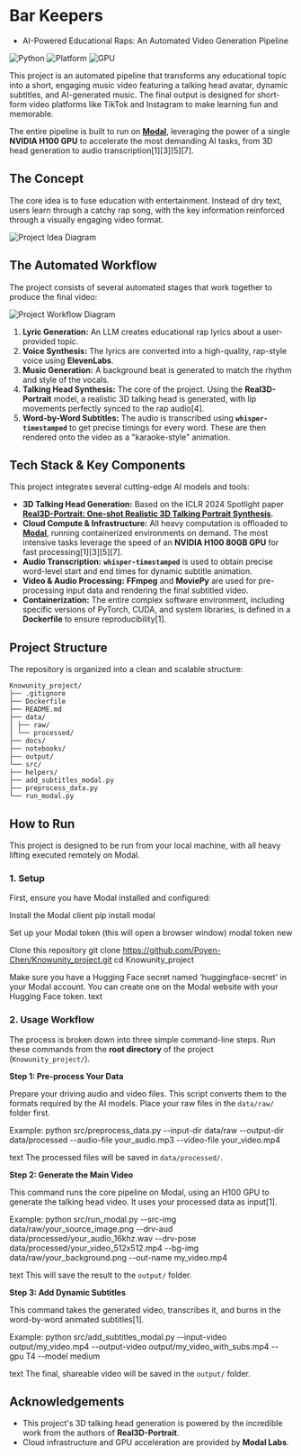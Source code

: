 # Bar Keepers
- AI-Powered Educational Raps: An Automated Video Generation Pipeline

![Python](https://img.shields.io/badge/Python-3.10-blue)
![Platform](https://img.shields.io/badge/Platform-Modal-brightgreen)
![GPU](https://img.shields.io/badge/GPU-NVIDIA%20H100-76B900)

This project is an automated pipeline that transforms any educational topic into a short, engaging music video featuring a talking head avatar, dynamic subtitles, and AI-generated music. The final output is designed for short-form video platforms like TikTok and Instagram to make learning fun and memorable.

The entire pipeline is built to run on **[Modal](https://modal.com/)**, leveraging the power of a single **NVIDIA H100 GPU** to accelerate the most demanding AI tasks, from 3D head generation to audio transcription[1][3][5][7].

## The Concept

The core idea is to fuse education with entertainment. Instead of dry text, users learn through a catchy rap song, with the key information reinforced through a visually engaging video format.

![Project Idea Diagram](./docs/idea.png)

## The Automated Workflow

The project consists of several automated stages that work together to produce the final video:

![Project Workflow Diagram](./docs/workflow.png)

1.  **Lyric Generation:** An LLM creates educational rap lyrics about a user-provided topic.
2.  **Voice Synthesis:** The lyrics are converted into a high-quality, rap-style voice using **ElevenLabs**.
3.  **Music Generation:** A background beat is generated to match the rhythm and style of the vocals.
4.  **Talking Head Synthesis:** The core of the project. Using the **Real3D-Portrait** model, a realistic 3D talking head is generated, with lip movements perfectly synced to the rap audio[4].
5.  **Word-by-Word Subtitles:** The audio is transcribed using **`whisper-timestamped`** to get precise timings for every word. These are then rendered onto the video as a "karaoke-style" animation.

## Tech Stack & Key Components

This project integrates several cutting-edge AI models and tools:

*   **3D Talking Head Generation:** Based on the ICLR 2024 Spotlight paper **[Real3D-Portrait: One-shot Realistic 3D Talking Portrait Synthesis](https://arxiv.org/abs/2312.00557)**.
*   **Cloud Compute & Infrastructure:** All heavy computation is offloaded to **[Modal](https://modal.com/)**, running containerized environments on demand. The most intensive tasks leverage the speed of an **NVIDIA H100 80GB GPU** for fast processing[1][3][5][7].
*   **Audio Transcription:** **`whisper-timestamped`** is used to obtain precise word-level start and end times for dynamic subtitle animation.
*   **Video & Audio Processing:** **FFmpeg** and **MoviePy** are used for pre-processing input data and rendering the final subtitled video.
*   **Containerization:** The entire complex software environment, including specific versions of PyTorch, CUDA, and system libraries, is defined in a **Dockerfile** to ensure reproducibility[1].

## Project Structure

The repository is organized into a clean and scalable structure:

```
Knowunity_project/
├── .gitignore
├── Dockerfile
├── README.md
├── data/
│ ├── raw/
│ └── processed/
├── docs/
├── notebooks/
├── output/
└── src/
├── helpers/
├── add_subtitles_modal.py
├── preprocess_data.py
└── run_modal.py
```


## How to Run

This project is designed to be run from your local machine, with all heavy lifting executed remotely on Modal.

### 1. Setup

First, ensure you have Modal installed and configured:

Install the Modal client
pip install modal

Set up your Modal token (this will open a browser window)
modal token new

Clone this repository
git clone https://github.com/Poyen-Chen/Knowunity_project.git
cd Knowunity_project

Make sure you have a Hugging Face secret named 'huggingface-secret' in your Modal account.
You can create one on the Modal website with your Hugging Face token.
text

### 2. Usage Workflow

The process is broken down into three simple command-line steps. Run these commands from the **root directory** of the project (`Knowunity_project/`).

**Step 1: Pre-process Your Data**

Prepare your driving audio and video files. This script converts them to the formats required by the AI models. Place your raw files in the `data/raw/` folder first.

Example:
python src/preprocess_data.py
--input-dir data/raw
--output-dir data/processed
--audio-file your_audio.mp3
--video-file your_video.mp4

text
The processed files will be saved in `data/processed/`.

**Step 2: Generate the Main Video**

This command runs the core pipeline on Modal, using an H100 GPU to generate the talking head video. It uses your processed data as input[1].

Example:
python src/run_modal.py
--src-img data/raw/your_source_image.png
--drv-aud data/processed/your_audio_16khz.wav
--drv-pose data/processed/your_video_512x512.mp4
--bg-img data/raw/your_background.png
--out-name my_video.mp4

text
This will save the result to the `output/` folder.

**Step 3: Add Dynamic Subtitles**

This command takes the generated video, transcribes it, and burns in the word-by-word animated subtitles[1].

Example:
python src/add_subtitles_modal.py
--input-video output/my_video.mp4
--output-video output/my_video_with_subs.mp4
--gpu T4
--model medium

text
The final, shareable video will be saved in the `output/` folder.

## Acknowledgements

-   This project's 3D talking head generation is powered by the incredible work from the authors of **Real3D-Portrait**.
-   Cloud infrastructure and GPU acceleration are provided by **Modal Labs**.